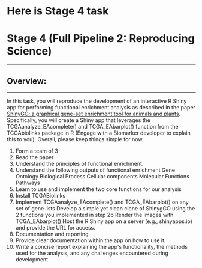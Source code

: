 # Here is Stage 4 task

# Stage 4 (Full Pipeline 2: Reproducing Science)
---
## Overview:
---
In this task, you will reproduce the development of an interactive R Shiny app for performing functional enrichment analysis as described in the paper [ShinyGO: a graphical gene-set enrichment tool for animals and plants](https://academic.oup.com/bioinformatics/article/36/8/2628/5688742?login=false). Specifically, you will create a Shiny app that leverages the TCGAanalyze_EAcomplete() and TCGA_EAbarplot() function from the TCGAbiolinks package in R (Engage with a Biomarker developer to explain this to you). Overall, please keep things simple for now.

1. Form a team of 3
2. Read the paper
3. Understand the principles of functional enrichment.
4. Understand the following outputs of functional enrichment
      Gene Ontology
      Biological Process
      Cellular components
      Molecular Functions
      Pathways
5. Learn to use and implement the two core functions for our analysis
6. Install TCGABiolinks
7. Implement TCGAanalyze_EAcomplete() and TCGA_EAbarplot() on any set of gene lists
Develop a simple yet clean clone of ShinygGO using the 2 functions you implemented in step 2b
Render the images with TCGA_EAbarplot()
Host the R Shiny app on a server (e.g., shinyapps.io) and provide the URL for access.
8. Documentation and reporting
9. Provide clear documentation within the app on how to use it.
10. Write a concise report explaining the app's functionality, the methods used for the analysis, and any challenges encountered during development.
